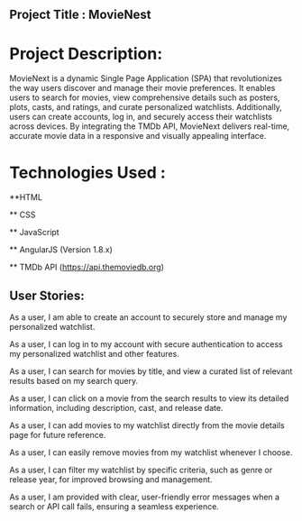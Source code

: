 ## Project Title : MovieNest
# Project Description:
MovieNext is a dynamic Single Page Application (SPA) that revolutionizes the way users discover and manage their movie preferences. It enables users to search for movies, view comprehensive details such as posters, plots, casts, and ratings, and curate personalized watchlists. Additionally, users can create accounts, log in, and securely access their watchlists across devices. By integrating the TMDb API, MovieNext delivers real-time, accurate movie data in a responsive and visually appealing interface.

# Technologies Used :
**HTML

** CSS

** JavaScript

** AngularJS (Version 1.8.x)

** TMDb API (https://api.themoviedb.org)

## User Stories:
As a user, I am able to create an account to securely store and manage my personalized watchlist.

As a user, I can log in to my account with secure authentication to access my personalized watchlist and other features.

As a user, I can search for movies by title, and view a curated list of relevant results based on my search query.

As a user, I can click on a movie from the search results to view its detailed information, including description, cast, and release date.

As a user, I can add movies to my watchlist directly from the movie details page for future reference.

As a user, I can easily remove movies from my watchlist whenever I choose.

As a user, I can filter my watchlist by specific criteria, such as genre or release year, for improved browsing and management.

As a user, I am provided with clear, user-friendly error messages when a search or API call fails, ensuring a seamless experience.
